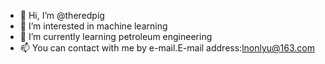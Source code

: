 - 👋 Hi, I’m @theredpig
- 👀 I’m interested in machine learning
- 🌱 I’m currently learning petroleum engineering
- 📫 You can contact with me by e-mail.E-mail address:lnonlyu@163.com
<!---
theredpig/theredpig is a ✨ special ✨ repository because its `README.md` (this file) appears on your GitHub profile.
You can click the Preview link to take a look at your changes.
--->
